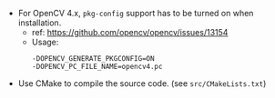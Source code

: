* For OpenCV 4.x, `pkg-config` support has to be turned on when installation.
  * ref: https://github.com/opencv/opencv/issues/13154
  * Usage:
    ```
    -DOPENCV_GENERATE_PKGCONFIG=ON
    -DOPENCV_PC_FILE_NAME=opencv4.pc 
    ```
* Use CMake to compile the source code.
  (see `src/CMakeLists.txt`)

